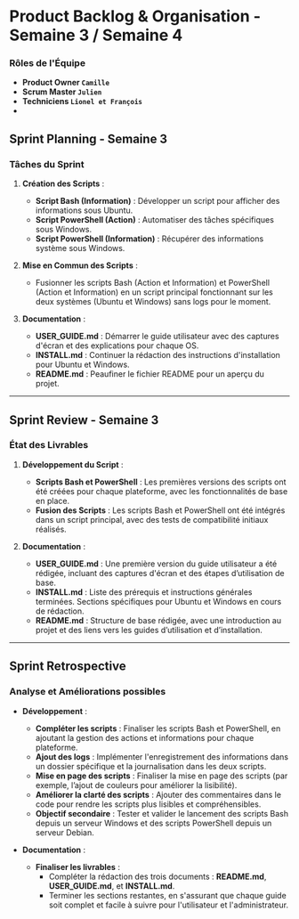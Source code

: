 # **Product Backlog & Organisation - Semaine 3 / Semaine 4**

### **Rôles de l'Équipe**
- **Product Owner ``Camille``**
- **Scrum Master ``Julien``**
- **Techniciens ``Lionel et François``**
- 
## **Sprint Planning - Semaine 3**

### **Tâches du Sprint**
1. **Création des Scripts** :
   - **Script Bash (Information)** : Développer un script pour afficher des informations sous Ubuntu.
   - **Script PowerShell (Action)** : Automatiser des tâches spécifiques sous Windows.
   - **Script PowerShell (Information)** : Récupérer des informations système sous Windows.
   
2. **Mise en Commun des Scripts** :
   - Fusionner les scripts Bash (Action et Information) et PowerShell (Action et Information) en un script principal fonctionnant sur les deux systèmes (Ubuntu et Windows) sans logs pour le moment.

3. **Documentation** :
   - **USER_GUIDE.md** : Démarrer le guide utilisateur avec des captures d'écran et des explications pour chaque OS.
   - **INSTALL.md** : Continuer la rédaction des instructions d'installation pour Ubuntu et Windows.
   - **README.md** : Peaufiner le fichier README pour un aperçu du projet.

---

## **Sprint Review - Semaine 3**

### **État des Livrables**

1. **Développement du Script** :
   - **Scripts Bash et PowerShell** : Les premières versions des scripts ont été créées pour chaque plateforme, avec les fonctionnalités de base en place.
   - **Fusion des Scripts** : Les scripts Bash et PowerShell ont été intégrés dans un script principal, avec des tests de compatibilité initiaux réalisés.

2. **Documentation** :
   - **USER_GUIDE.md** : Une première version du guide utilisateur a été rédigée, incluant des captures d'écran et des étapes d’utilisation de base.
   - **INSTALL.md** : Liste des prérequis et instructions générales terminées. Sections spécifiques pour Ubuntu et Windows en cours de rédaction.
   - **README.md** : Structure de base rédigée, avec une introduction au projet et des liens vers les guides d’utilisation et d’installation.

---

## **Sprint Retrospective**

### **Analyse et Améliorations possibles**

- **Développement** :
   - **Compléter les scripts** : Finaliser les scripts Bash et PowerShell, en ajoutant la gestion des actions et informations pour chaque plateforme.
   - **Ajout des logs** : Implémenter l'enregistrement des informations dans un dossier spécifique et la journalisation dans les deux scripts.
   - **Mise en page des scripts** : Finaliser la mise en page des scripts (par exemple, l’ajout de couleurs pour améliorer la lisibilité).
   - **Améliorer la clarté des scripts** : Ajouter des commentaires dans le code pour rendre les scripts plus lisibles et compréhensibles.
   - **Objectif secondaire** : Tester et valider le lancement des scripts Bash depuis un serveur Windows et des scripts PowerShell depuis un serveur Debian.

- **Documentation** :
   - **Finaliser les livrables** :
     - Compléter la rédaction des trois documents : **README.md**, **USER_GUIDE.md**, et **INSTALL.md**. 
     - Terminer les sections restantes, en s'assurant que chaque guide soit complet et facile à suivre pour l'utilisateur et l'administrateur.
